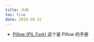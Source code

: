 ```yaml
---
title: 大纲
toc: true
date: 2018-10-31
---
```




- [Pillow (PIL Fork) ](https://pillow.readthedocs.io/en/3.1.x/index.html) 这个是 Pillow 的手册
